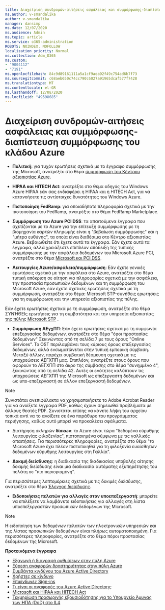 ```yaml
---
title: Διαχείριση συνδρομών-αιτήσεις ασφάλειας και συμμόρφωσης-διαπίστευση συμμόρφωσης του κλάδου Azure
ms.author: v-smandalika
author: v-smandalika
manager: dansimp
ms.date: 12/07/2020
ms.audience: Admin
ms.topic: article
ms.service: o365-administration
ROBOTS: NOINDEX, NOFOLLOW
localization_priority: Normal
ms.collection: Adm_O365
ms.custom:
- "9004112"
- "7191"
ms.openlocfilehash: 84c9d89161111a5a1cf9aea92f49c754ad6b7f73
ms.sourcegitcommit: c68aeb650c74cc790c6027a91965dcaf577f7428
ms.translationtype: MT
ms.contentlocale: el-GR
ms.lasthandoff: 12/08/2020
ms.locfileid: "49598685"
---
```

# <a name="subscription-management---security-and-compliance-requests---azure-industry-compliance-accreditation"></a>Διαχείριση συνδρομών-αιτήσεις ασφάλειας και συμμόρφωσης-διαπίστευση συμμόρφωσης του κλάδου Azure

- **Πολιτική**: για τυχόν ερωτήσεις σχετικά με το έγγραφο συμμόρφωσης της Microsoft, ανατρέξτε στο θέμα [συμμόρφωση του Κέντρου αξιοπιστίας Azure](https://docs.microsoft.com/compliance/regulatory/offering-SOC).

- **HIPAA και HITECH Act**: ανατρέξτε στο θέμα οδηγός του Windows Azure HIPAA εάν σας ενδιαφέρει η HIPAA και η HITECH Act, για να κατανοήσετε τις αντίστοιχες δυνατότητες του Windows Azure.

- **Πιστοποίηση FedRamp**: για οποιαδήποτε πληροφορία σχετικά με την πιστοποίηση του FedRamp, ανατρέξτε στο θέμα FedRamp Marketplace.

- **Συμμόρφωση του Azure PCI DSS**: τα απαιτούμενα έγγραφα που σχετίζονται με το Azure για την επίτευξη συμμόρφωσης με τη βιομηχανία καρτών πληρωμής είναι η "βεβαίωση συμμόρφωσης" και η "μήτρα ευθύνης", τα οποία είναι διαθέσιμα στο Κέντρο αξιοπιστίας Azure. Βεβαιωθείτε ότι έχετε αυτά τα έγγραφα. Εάν έχετε αυτά τα έγγραφα, αλλά χρειάζεστε επιπλέον απόδειξη της τυπικής συμμόρφωσης με την ασφάλεια δεδομένων του Microsoft Azure PCI, ανατρέξτε στο θέμα [Microsoft και PCI DSS](https://docs.microsoft.com/compliance/regulatory/offering-PCI-DSS).

- **Λειτουργίες Azure/ασφάλεια/συμμόρφωση**: Εάν έχετε γενικές ερωτήσεις σχετικά με την ασφάλεια στο Azure, ανατρέξτε στο θέμα τυπική απόκριση σε αίτηση για πληροφορίες σχετικά με την ασφάλεια, την προστασία προσωπικών δεδομένων και τη συμμόρφωση του Microsoft Azure, εάν έχετε σχετικές ερωτήσεις σχετικά με τη συμμόρφωση, ανατρέξτε στο θέμα: Microsoft STP-συνήθεις ερωτήσεις για τη συμμόρφωση και την υπηρεσία αξιοπιστίας της πύλης.

Εάν έχετε ερωτήσεις σχετικά με τη συμμόρφωση, ανατρέξτε στο θέμα ΣΥΝΉΘΕΙς ερωτήσεις για τη συμβατότητα και την υπηρεσία αξιοπιστίας [της πύλης Microsoft STP](https://www.microsoft.com/trust-center/compliance/compliance-overview) .

- **Συμμόρφωση ΑΕγχΠΠ**: Εάν έχετε ερωτήσεις σχετικά με τη συμφωνία επεξεργασίας δεδομένων, ανατρέξτε στο θέμα "όροι προστασίας δεδομένων" Ξεκινώντας από τη σελίδα 7 με τους όρους "Online Services". Το OST περιλαμβάνει τους κύριους όρους επεξεργασίας δεδομένων, αλλά ενσωματώνεται στην τυπική εμπορική σύμβαση. Μεταξύ άλλων, παρέχει συμβατική δέσμευση σχετικά με τις υποχρεώσεις ΑΕΓΧΠΠ μας. Επιπλέον, ανατρέξτε στους όρους που αφορούν το ΑΕΓΧΠΠ στο άκρο της σύμβασης στο θέμα "συνημμένο 4", ξεκινώντας από τη σελίδα 42. Αυτές οι ενότητες καλύπτουν τις υποχρεώσεις ΑΕΓΧΠΠ της Microsoft ως επεξεργαστή δεδομένων και ως υπο-επεξεργαστή σε άλλον επεξεργαστή δεδομένων.

> [!NOTE]
> Συνιστάται ανεπιφύλακτα να χρησιμοποιήσετε το Adobe Acrobat Reader για να ανοίξετε έγγραφα PDF, καθώς έχουν σημειωθεί προβλήματα με άλλους θεατές PDF. Συνιστάται επίσης να κάνετε λήψη του αρχείου τοπικά αντί να το ανοίξετε σε ένα παράθυρο του προγράμματος περιήγησης, καθώς αυτό μπορεί να προκαλέσει σφάλματα.

- Διατήρηση σκληρών **δίσκων**: το Azure είναι τώρα "δεδομένα εύρυθμης λειτουργίας φιλοξενίας", πιστοποιημένα σύμφωνα με τις γαλλικές απαιτήσεις. Για περισσότερες πληροφορίες, ανατρέξτε στο θέμα "το Microsoft Azure έχει πλέον πιστοποιηθεί για τη φιλοξενία ευαίσθητων δεδομένων εύρυθμης λειτουργίας στη Γαλλία".

- **Δοκιμή διείσδυσης**: η διαδικασία της διαδικασίας υποβολής αίτησης δοκιμής διείσδυσης είναι μια διαδικασία αυτόματης εξυπηρέτησης του πελάτη σε "πιο περιορισμένη".

Για περισσότερες λεπτομέρειες σχετικά με τις δοκιμές διείσδυσης, ανατρέξτε στο θέμα [Έλεγχος διείσδυσης](https://docs.microsoft.com/azure/security/fundamentals/pen-testing).

- **Ειδοποιήσεις πελατών για αλλαγές στον υποεπεξεργαστή**: μπορείτε να επιλέξετε να λαμβάνετε ειδοποιήσεις για αλλαγές στη λίστα υποεπεξεργαστών προσωπικών δεδομένων της Microsoft.

> [!NOTE]
> Η ειδοποίηση των δεδομένων πελατών των ηλεκτρονικών υπηρεσιών και της λίστας προσωπικών δεδομένων είναι πλήρως αυτοματοποιημένη. Για περισσότερες πληροφορίες, ανατρέξτε στο θέμα πόροι προστασίας δεδομένων της Microsoft.

**Προτεινόμενα έγγραφα**

- [Εξαγωγή ή διαγραφή ρυθμίσεων στην πύλη Azure](https://docs.microsoft.com/azure/azure-portal/set-preferences)
- [Εύρεση αναφορών δραστηριότητας στην πύλη Azure](https://docs.microsoft.com/azure/active-directory/reports-monitoring/howto-find-activity-reports)
- [Συμβάντα κινδύνου του Azure Active Directory](https://docs.microsoft.com/azure/active-directory/identity-protection/overview-identity-protection)
- [Χρήστες σε κίνδυνο](https://docs.microsoft.com/azure/active-directory/identity-protection/overview-identity-protection)
- [Επικίνδυνες Sign-ins](https://docs.microsoft.com/azure/active-directory/identity-protection/overview-identity-protection)
- [Τι είναι οι αναφορές του Azure Active Directory;](https://docs.microsoft.com/azure/active-directory/reports-monitoring/overview-reports)
- [Microsoft και HIPAA και HITECH Act](https://docs.microsoft.com/compliance/regulatory/offering-hipaa-hitech)
- [Τεκμηρίωση προσωρινής εξουσιοδότησης για το Υπουργείο Άμυνας των ΗΠΑ (DoD) στο IL4](https://docs.microsoft.com/compliance/regulatory/offering-DoD-DISA-L2-L4-L5)













